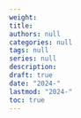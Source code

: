```yaml
---
weight: 
title: 
authors: null
categories: null
tags: null
series: null
description: 
draft: true
date: "2024-"
lastmod: "2024-"
toc: true
---
```


<!--more-->

